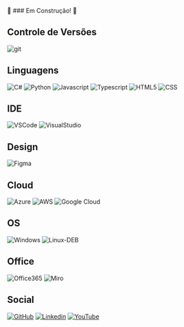 :construction: ### Em Construção! :construction:


## Controle de Versões

![git](https://shields.io/badge/Git-Básico-f14e32?logo=git&style=flat) 

## Linguagens

![C#](https://shields.io/badge/C%23-Básico-blue?logo=csharp&logoColor=blue&style=flat)
![Python](https://shields.io/badge/Python-Planejamento-306998?logo=python&style=flat)
![Javascript](https://shields.io/badge/Javascript-Planejamento-F0DB4F?logo=javascript&style=flat)
![Typescript](https://shields.io/badge/Typescript-Planejamento-3178C6?logo=typescript&style=flat)
![HTML5](https://shields.io/badge/HTML5-Planejamento-E34F26?logo=html5&logoColor=E34F26&style=flat)
![CSS](https://shields.io/badge/CSS3-Planejamento-1572B6?logo=css3&logoColor=1572B6&style=flat)

## IDE

![VSCode](https://shields.io/badge/VSCode-Básico-0078d7?logo=visual-studio-code&logoColor=0078d7&style=flat)
![VisualStudio](https://shields.io/badge/Visual_Studio-Básico-5C2D91?logo=visual-studio&logoColor=5C2D91&style=flat)

## Design

![Figma](https://img.shields.io/badge/Figma-Planejamento-F24E1E?style=flat&logo=figma&logoColor=F24E1E)

## Cloud

![Azure](https://shields.io/badge/Azure-Planejamento-0072C6?logo=microsoftazure&logoColor=0072C6&style=flat)
![AWS](https://shields.io/badge/AWS-Planejamento-FF9900?logo=amazon-aws&logoColor=FF9900&style=flat)
![Google Cloud](https://shields.io/badge/GCP-Planejamento-4285F4?logo=google-cloud&logoColor=4285F4&style=flat)

## OS

![Windows](https://shields.io/badge/Windows-Intermediario-0078D6?logo=windows&logoColor=0078D6&style=flat)
![Linux-DEB](https://shields.io/badge/Linux_Debian-Básico+-D70A53?logo=debian&logoColor=D70A53&style=flat)

## Office

![Office365](https://shields.io/badge/Microsoft_Office-Básico+-D83B01?style=flat&logo=microsoft-office&logoColor=D83B01)
![Miro](https://shields.io/badge/Miro-Básico+-050038?style=flat&logo=Miro&logoColor=050038)

## Social

[![GitHub](https://img.shields.io/badge/GitHub-100000?style=flat&logo=github&logoColor=whit)](https://github.com/sidneibrianti)
[![Linkedin](https://img.shields.io/badge/LinkedIn-0077B5?style=flat&logo=linkedin&logoColor=white)](https://www.linkedin.com)
[![YouTube](https://img.shields.io/badge/YouTube-FF0000?style=flat&logo=youtube&logoColor=white)](https://www.youtube.com)